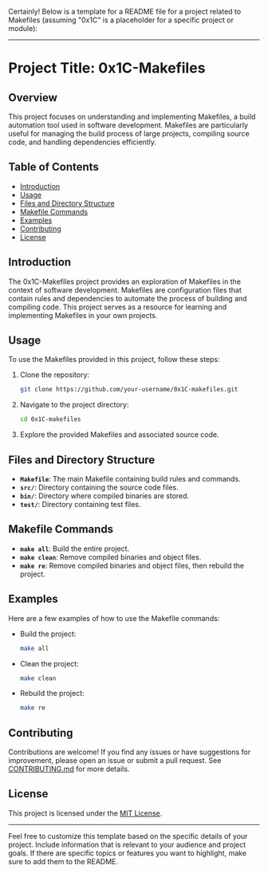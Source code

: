 Certainly! Below is a template for a README file for a project related to Makefiles (assuming "0x1C" is a placeholder for a specific project or module):

---

# Project Title: 0x1C-Makefiles

## Overview

This project focuses on understanding and implementing Makefiles, a build automation tool used in software development. Makefiles are particularly useful for managing the build process of large projects, compiling source code, and handling dependencies efficiently.

## Table of Contents

- [Introduction](#introduction)
- [Usage](#usage)
- [Files and Directory Structure](#files-and-directory-structure)
- [Makefile Commands](#makefile-commands)
- [Examples](#examples)
- [Contributing](#contributing)
- [License](#license)

## Introduction

The 0x1C-Makefiles project provides an exploration of Makefiles in the context of software development. Makefiles are configuration files that contain rules and dependencies to automate the process of building and compiling code. This project serves as a resource for learning and implementing Makefiles in your own projects.

## Usage

To use the Makefiles provided in this project, follow these steps:

1. Clone the repository:

    ```bash
    git clone https://github.com/your-username/0x1C-makefiles.git
    ```

2. Navigate to the project directory:

    ```bash
    cd 0x1C-makefiles
    ```

3. Explore the provided Makefiles and associated source code.

## Files and Directory Structure

- **`Makefile`**: The main Makefile containing build rules and commands.
- **`src/`**: Directory containing the source code files.
- **`bin/`**: Directory where compiled binaries are stored.
- **`test/`**: Directory containing test files.

## Makefile Commands

- **`make all`**: Build the entire project.
- **`make clean`**: Remove compiled binaries and object files.
- **`make re`**: Remove compiled binaries and object files, then rebuild the project.

## Examples

Here are a few examples of how to use the Makefile commands:

- Build the project:

    ```bash
    make all
    ```

- Clean the project:

    ```bash
    make clean
    ```

- Rebuild the project:

    ```bash
    make re
    ```

## Contributing

Contributions are welcome! If you find any issues or have suggestions for improvement, please open an issue or submit a pull request. See [CONTRIBUTING.md](CONTRIBUTING.md) for more details.

## License

This project is licensed under the [MIT License](LICENSE).

---

Feel free to customize this template based on the specific details of your project. Include information that is relevant to your audience and project goals. If there are specific topics or features you want to highlight, make sure to add them to the README.
